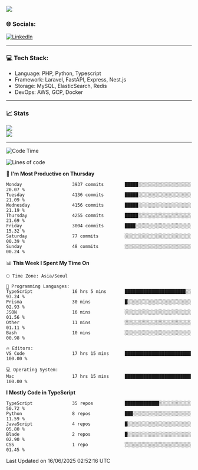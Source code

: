 <!--[![](https://visitcount.itsvg.in/api?id=jin-wk&icon=7&color=12)](https://visitcount.itsvg.in)-->
<!--[![Hits](https://hits.seeyoufarm.com/api/count/incr/badge.svg?url=https%3A%2F%2Fgithub.com%2Fjin-wk&count_bg=%235F625C&title_bg=%23555555&icon=github.svg&icon_color=%23E7E7E7&title=Hits&edge_flat=false)](https://hits.seeyoufarm.com)-->
![](https://komarev.com/ghpvc/?username=jin-wk&color=lightgrey&style=for-the-badge)

### 🌐 Socials:
[![LinkedIn](https://img.shields.io/badge/LinkedIn-%230077B5.svg?logo=linkedin&logoColor=white)](https://linkedin.com/in/jinwook-lee-242625241) 

---

### 💻 Tech Stack:
  - Language: PHP, Python, Typescript
  - Framework: Laravel, FastAPI, Express, Nest.js
  - Storage: MySQL, ElasticSearch, Redis
  - DevOps: AWS, GCP, Docker

---

### 📈 Stats
![](https://github-readme-stats.vercel.app/api?username=jin-wk&theme=dark&hide_border=true&include_all_commits=true&count_private=true)<br/>
![](https://github-readme-streak-stats.herokuapp.com/?user=jin-wk&theme=dark&hide_border=true)<br/>

---

<!--START_SECTION:waka-->
![Code Time](http://img.shields.io/badge/Code%20Time-2%2C369%20hrs%2034%20mins-blue)

![Lines of code](https://img.shields.io/badge/From%20Hello%20World%20I%27ve%20Written-5.7%20million%20lines%20of%20code-blue)

📅 **I'm Most Productive on Thursday** 

```text
Monday                   3937 commits        █████░░░░░░░░░░░░░░░░░░░░   20.07 % 
Tuesday                  4136 commits        █████░░░░░░░░░░░░░░░░░░░░   21.09 % 
Wednesday                4156 commits        █████░░░░░░░░░░░░░░░░░░░░   21.19 % 
Thursday                 4255 commits        █████░░░░░░░░░░░░░░░░░░░░   21.69 % 
Friday                   3004 commits        ████░░░░░░░░░░░░░░░░░░░░░   15.32 % 
Saturday                 77 commits          ░░░░░░░░░░░░░░░░░░░░░░░░░   00.39 % 
Sunday                   48 commits          ░░░░░░░░░░░░░░░░░░░░░░░░░   00.24 % 
```


📊 **This Week I Spent My Time On** 

```text
🕑︎ Time Zone: Asia/Seoul

💬 Programming Languages: 
TypeScript               16 hrs 5 mins       ███████████████████████░░   93.24 % 
Prisma                   30 mins             █░░░░░░░░░░░░░░░░░░░░░░░░   02.93 % 
JSON                     16 mins             ░░░░░░░░░░░░░░░░░░░░░░░░░   01.56 % 
Other                    11 mins             ░░░░░░░░░░░░░░░░░░░░░░░░░   01.11 % 
Bash                     10 mins             ░░░░░░░░░░░░░░░░░░░░░░░░░   00.98 % 

🔥 Editors: 
VS Code                  17 hrs 15 mins      █████████████████████████   100.00 % 

💻 Operating System: 
Mac                      17 hrs 15 mins      █████████████████████████   100.00 % 
```

**I Mostly Code in TypeScript** 

```text
TypeScript               35 repos            █████████████░░░░░░░░░░░░   50.72 % 
Python                   8 repos             ███░░░░░░░░░░░░░░░░░░░░░░   11.59 % 
JavaScript               4 repos             █░░░░░░░░░░░░░░░░░░░░░░░░   05.80 % 
Blade                    2 repos             █░░░░░░░░░░░░░░░░░░░░░░░░   02.90 % 
CSS                      1 repo              ░░░░░░░░░░░░░░░░░░░░░░░░░   01.45 % 
```




 Last Updated on 16/06/2025 02:52:16 UTC
<!--END_SECTION:waka-->
